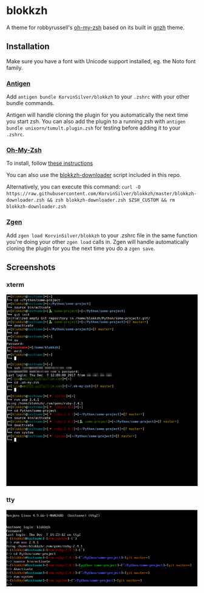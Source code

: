 # blokkzh

A theme for robbyrussell's [oh-my-zsh](https://github.com/robbyrussell/oh-my-zsh) based on its built in [gnzh](https://github.com/robbyrussell/oh-my-zsh/blob/master/themes/gnzh.zsh-theme) theme.

## Installation

Make sure you have a font with Unicode support installed, eg. the Noto font family.

### [Antigen](https://github.com/zsh-users/antigen)

Add `antigen bundle KorvinSilver/blokkzh` to your `.zshrc` with your other bundle commands.

Antigen will handle cloning the plugin for you automatically the next time you start zsh. You can also add the plugin to a running zsh with `antigen bundle unixorn/tumult.plugin.zsh` for testing before adding it to your `.zshrc`.

### [Oh-My-Zsh](http://ohmyz.sh/)

To install, follow [these instructions](https://github.com/robbyrussell/oh-my-zsh/wiki/Customization#overriding-and-adding-themes)

You can also use the [blokkzh-downloader](https://github.com/KorvinSilver/blokkzh/blob/master/blokkzh-downloader.zsh) script included in this repo.

Alternatively, you can execute this command:
`curl -O https://raw.githubusercontent.com/KorvinSilver/blokkzh/master/blokkzh-downloader.zsh && zsh blokkzh-downloader.zsh $ZSH_CUSTOM && rm blokkzh-downloader.zsh`

### [Zgen](https://github.com/tarjoilija/zgen)

Add `zgen load KorvinSilver/blokkzh` to your .zshrc file in the same function you're doing your other `zgen load` calls in. Zgen will handle automatically cloning the plugin for you the next time you do a `zgen save`.

## Screenshots

### xterm

<img src="preview.png">

### tty

<img src="preview-tty.png">

